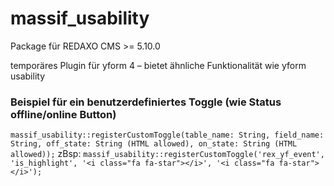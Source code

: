 # massif_usability

Package für REDAXO CMS >= 5.10.0

temporäres Plugin für yform 4 – bietet ähnliche Funktionalität wie yform usability

### Beispiel für ein benutzerdefiniertes Toggle (wie Status offline/online Button)

`massif_usability::registerCustomToggle(table_name: String, field_name: String, off_state: String (HTML allowed), on_state: String (HTML allowed));`
zBsp:
`massif_usability::registerCustomToggle('rex_yf_event', 'is_highlight', '<i class="fa fa-star"></i>', '<i class="fa fa-star"></i>');`
